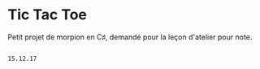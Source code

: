 # Tic Tac Toe

Petit projet de morpion en C♯, demandé pour la leçon d'atelier pour note.

                                                                                                15.12.17
